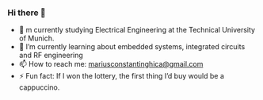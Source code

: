 ### Hi there 👋

- 🔭 m currently studying Electrical Engineering at the Technical University of Munich.
- 🌱 I’m currently learning about embedded systems, integrated circuits and RF engineering
- 📫 How to reach me: mariusconstantinghica@gmail.com
- ⚡ Fun fact: If I won the lottery, the first thing I’d buy would be a cappuccino.

<!--
**MariusGhica/MariusGhica** is a ✨ _special_ ✨ repository because its `README.md` (this file) appears on your GitHub profile.

Here are some ideas to get you started:

- 👯 I’m looking to collaborate on ...
- 🤔 I’m looking for help with ...
- 💬 Ask me about ...
- 😄 Pronouns: ...
-->
